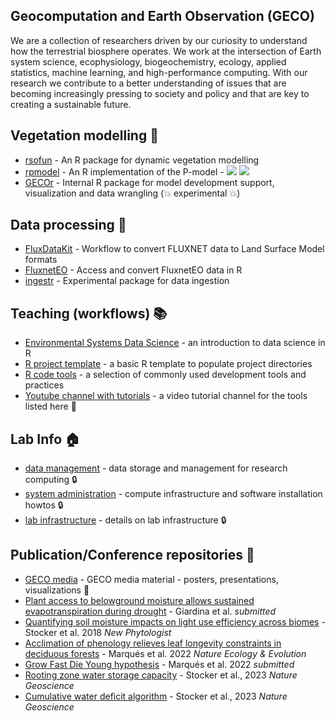 ## Geocomputation and Earth Observation (GECO)

We are a collection of researchers driven by our curiosity to understand how the terrestrial biosphere operates. We work at the intersection of Earth system science, ecophysiology, biogeochemistry, ecology, applied statistics, machine learning, and high-performance computing. With our research we contribute to a better understanding of issues that are becoming increasingly pressing to society and policy and that are key to creating a sustainable future.

## Vegetation modelling :deciduous_tree:

- [rsofun](https://github.com/computationales/rsofun) - An R package for dynamic vegetation modelling
- [rpmodel](https://github.com/computationales/rpmodel) -  An R implementation of the P-model - ![](https://cranlogs.r-pkg.org/badges/grand-total/rpmodel) ![](https://www.r-pkg.org/badges/version/rpmodel)
- [GECOr](https://github.com/computationales/GECOr) - Internal R package for model development support, visualization and data wrangling (:boom: experimental :boom:)

## Data processing :floppy_disk:

- [FluxDataKit](https://github.com/computationales/FluxDataKit) - Workflow to convert FLUXNET data to Land Surface Model formats
- [FluxnetEO](https://github.com/computationales/FluxnetEO) - Access and convert FluxnetEO data in R
- [ingestr](https://github.com/computationales/ingestr) - Experimental package for data ingestion

## Teaching (workflows) :books:

- [Environmental Systems Data Science](https://computationales.github.io/esds_book/) - an introduction to data science in R
- [R project template](https://github.com/computationales/R_proj_template) - a basic R template to populate project directories
- [R code tools](https://github.com/computationales/R_code_tools) - a selection of commonly used development tools and practices
- [Youtube channel with tutorials](https://www.youtube.com/@geco-group) - a video tutorial channel for the tools listed here :movie_camera:

## Lab Info :house:

- [data management](https://github.com/computationales/data_management) - data storage and management for research computing :lock:
- [system administration](https://github.com/computationales/system_administration) - compute infrastructure and software installation howtos :lock:
- [lab infrastructure](https://github.com/computationales/lab_infrastructure) - details on lab infrastructure :lock:

## Publication/Conference repositories :pencil:
- [GECO media](https://github.com/computationales/GECO_media) - GECO media material - posters, presentations, visualizations :book:
- [Plant access to belowground moisture allows sustained evapotranspiration during drought](https://github.com/computationales/fET) - Giardina et al. *submitted*
- [Quantifying soil moisture impacts on light use efficiency across biomes](https://github.com/computationales/fvar) - Stocker et al. 2018 *New Phytologist*
- [Acclimation of phenology relieves leaf longevity constraints in deciduous forests](https://github.com/computationales/phenoEOS) - Marqués et al. 2022 *Nature Ecology & Evolution*
- [Grow Fast Die Young hypothesis](https://github.com/computationales/GFDY) - Marqués et al. 2022 *submitted*
- [Rooting zone water storage capacity](https://doi.org/10.5281/zenodo.7429129) - Stocker et al., 2023 *Nature Geoscience*
- [Cumulative water deficit algorithm](https://github.com/computationales/cwd) - Stocker et al., 2023 *Nature Geoscience*
